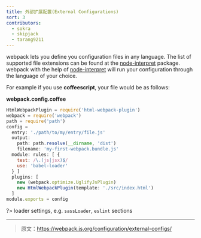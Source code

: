 ```yaml
---
title: 外部扩展配置(External Configurations)
sort: 3
contributors:
  - sokra
  - skipjack
  - tarang9211
---
```


webpack lets you define you configuration files in any language. The list of supported file extensions can be found at the [node-interpret](https://github.com/js-cli/js-interpret) package. webpack with the help of [node-interpret](https://github.com/js-cli/js-interpret) will run your configuration through the language of your choice.

For example if you use **coffeescript**, your file would be as follows:

**webpack.config.coffee**

```javascript
HtmlWebpackPlugin = require('html-webpack-plugin')
webpack = require('webpack')
path = require('path')
config =
  entry: './path/to/my/entry/file.js'
  output:
    path: path.resolve(__dirname, 'dist')
    filename: 'my-first-webpack.bundle.js'
  module: rules: [ {
    test: /\.(js|jsx)$/
    use: 'babel-loader'
  } ]
  plugins: [
    new (webpack.optimize.UglifyJsPlugin)
    new HtmlWebpackPlugin(template: './src/index.html')
  ]
module.exports = config
```


?> loader settings, e.g. `sassLoader`, `eslint` sections

***

> 原文：https://webpack.js.org/configuration/external-configs/